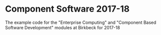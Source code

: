 # Component Software 2017-18

The example code for the "Enterprise Computing" and "Component Based Software Development" modules at Birkbeck for 2017-18
